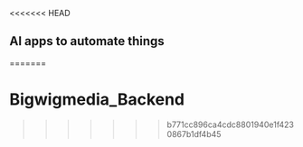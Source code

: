 <<<<<<< HEAD
## AI apps to automate things
=======
# Bigwigmedia_Backend
>>>>>>> b771cc896ca4cdc8801940e1f4230867b1df4b45
